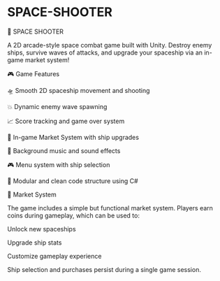 # SPACE-SHOOTER
🚀 SPACE SHOOTER

A 2D arcade-style space combat game built with Unity. Destroy enemy ships, survive waves of attacks, and upgrade your spaceship via an in-game market system!

 🎮 Game Features
 
 🛸 Smooth 2D spaceship movement and shooting
 
 💥 Dynamic enemy wave spawning
 
 📈 Score tracking and game over system
 
 🛒 In-game Market System with ship upgrades
 
 🎵 Background music and sound effects
 
 🎮 Menu system with ship selection
 
 🧠 Modular and clean code structure using C#
 
 🛒 Market System
 
 The game includes a simple but functional market system. Players earn coins during gameplay, which can be used to:
 
 Unlock new spaceships
 
 Upgrade ship stats
 
 Customize gameplay experience
 
 Ship selection and purchases persist during a single game session.


 
